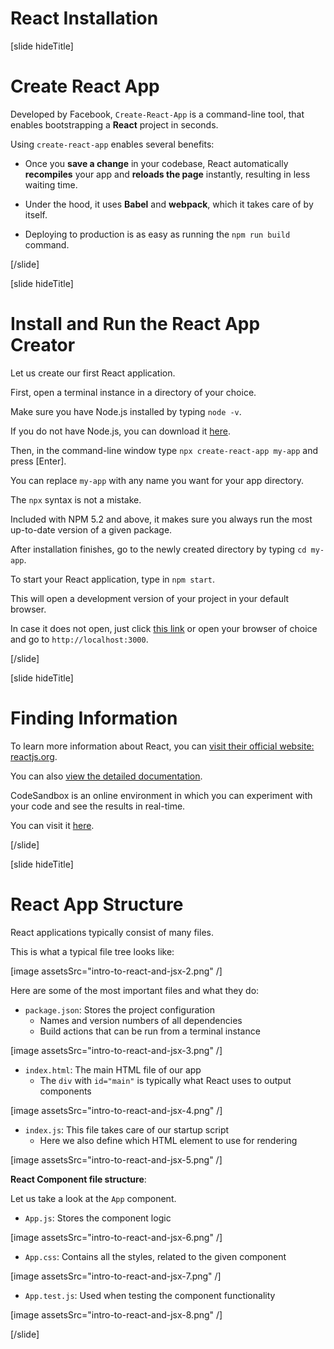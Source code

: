 # React Installation

[slide hideTitle]

# Create React App

Developed by Facebook, `Create-React-App` is a command-line tool, that enables bootstrapping a **React** project in seconds.

Using `create-react-app` enables several benefits:

- Once you **save a change** in your codebase, React automatically **recompiles** your app and **reloads the page** instantly, resulting in less waiting time.

- Under the hood, it uses **Babel** and **webpack**, which it takes care of by itself.

- Deploying to production is as easy as running the `npm run build` command.

[/slide]

[slide hideTitle]

# Install and Run the React App Creator

Let us create our first React application.

First, open a terminal instance in a directory of your choice.

Make sure you have Node.js installed by typing `node -v`.

If you do not have Node.js, you can download it [here](https://nodejs.org/en/).

Then, in the command-line window type `npx create-react-app my-app` and press [Enter].

You can replace `my-app` with any name you want for your app directory.

The `npx` syntax is not a mistake.

Included with NPM 5.2 and above, it makes sure you always run the most up-to-date version of a given package.

After installation finishes, go to the newly created directory by typing `cd my-app`.

To start your React application, type in `npm start`.

This will open a development version of your project in your default browser.

In case it does not open, just click [this link](http://localhost:3000) or open your browser of choice and go to `http://localhost:3000`.

[/slide]

[slide hideTitle]

# Finding Information

To learn more information about React, you can [visit their official website: reactjs.org](https://reactjs.org/).

You can also [view the detailed documentation](https://reactjs.org/docs/installation.html).

CodeSandbox is an online environment in which you can experiment with your code and see the results in real-time.

You can visit it [here](https://codesandbox.io/).

[/slide]

[slide hideTitle]

# React App Structure

React applications typically consist of many files.

This is what a typical file tree looks like:

[image assetsSrc="intro-to-react-and-jsx-2.png" /]

Here are some of the most important files and what they do:

- `package.json`: Stores the project configuration
  - Names and version numbers of all dependencies
  - Build actions that can be run from a terminal instance

[image assetsSrc="intro-to-react-and-jsx-3.png" /]

- `index.html`: The main HTML file of our app
  - The `div` with `id="main"` is typically what React uses to output components

[image assetsSrc="intro-to-react-and-jsx-4.png" /]

- `index.js`: This file takes care of our startup script
  - Here we also define which HTML element to use for rendering
  
[image assetsSrc="intro-to-react-and-jsx-5.png" /]

**React Component file structure**:

Let us take a look at the `App` component.

- `App.js`: Stores the component logic
  
[image assetsSrc="intro-to-react-and-jsx-6.png" /]

- `App.css`: Contains all the styles, related to the given component

[image assetsSrc="intro-to-react-and-jsx-7.png" /]

- `App.test.js`: Used when testing the component functionality

[image assetsSrc="intro-to-react-and-jsx-8.png" /]

[/slide]

